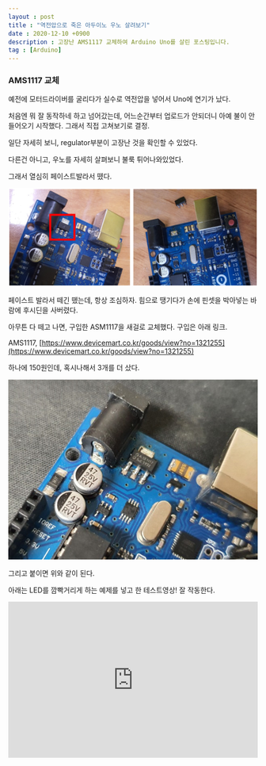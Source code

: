 ```yaml
---
layout : post
title : "역전압으로 죽은 아두이노 우노 살려보기"
date : 2020-12-10 +0900
description : 고장난 AMS1117 교체하여 Arduino Uno를 살린 포스팅입니다.
tag : [Arduino]
---
```


### AMS1117 교체

 예전에 모터드라이버를 굴리다가 실수로 역전압을 넣어서 Uno에 연기가 났다.

 처음엔 뭐 잘 동작하네 하고 넘어갔는데, 어느순간부터 업로드가 안되더니 아예 불이 안들어오기 시작했다. 그래서 직접 고쳐보기로 결정.

 일단 자세히 보니, regulator부분이 고장난 것을 확인할 수 있었다.

 다른건 아니고, 우노를 자세히 살펴보니 불룩 튀어나와있었다.

 그래서 열심히 페이스트발라서 뗐다.

![img1](https://raw.githubusercontent.com/ReaperMaKNaE/reapermaknae.github.io/main/assets/img/20201210-1.png)

 페이스트 발라서 떼긴 뗐는데, 항상 조심하자. 힘으로 땡기다가 손에 핀셋을 박아넣는 바람에 후시딘을 사버렸다.

 아무튼 다 떼고 나면, 구입한 ASM1117을 새걸로 교체했다. 구입은 아래 링크.

AMS1117, [https://www.devicemart.co.kr/goods/view?no=1321255](https://www.devicemart.co.kr/goods/view?no=1321255)

 하나에 150원인데, 혹시나해서 3개를 더 샀다.

 ![img2](https://raw.githubusercontent.com/ReaperMaKNaE/reapermaknae.github.io/main/assets/img/20201210-2.png)

 그리고 붙이면 위와 같이 된다.

 아래는 LED를 깜빡거리게 하는 예제를 넣고 한 테스트영상! 잘 작동한다.

<iframe width="100%" height="315" src="https://www.youtube.com/embed/-u7pCwiw4iQ" frameborder="0" allowfullscreen></iframe>